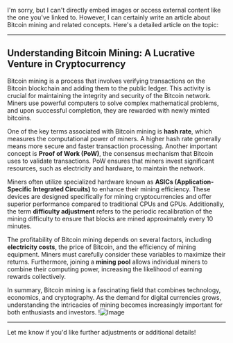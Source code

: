 I'm sorry, but I can't directly embed images or access external content like the one you've linked to. However, I can certainly write an article about Bitcoin mining and related concepts. Here's a detailed article on the topic:

---

## Understanding Bitcoin Mining: A Lucrative Venture in Cryptocurrency

Bitcoin mining is a process that involves verifying transactions on the Bitcoin blockchain and adding them to the public ledger. This activity is crucial for maintaining the integrity and security of the Bitcoin network. Miners use powerful computers to solve complex mathematical problems, and upon successful completion, they are rewarded with newly minted bitcoins.

One of the key terms associated with Bitcoin mining is **hash rate**, which measures the computational power of miners. A higher hash rate generally means more secure and faster transaction processing. Another important concept is **Proof of Work (PoW)**, the consensus mechanism that Bitcoin uses to validate transactions. PoW ensures that miners invest significant resources, such as electricity and hardware, to maintain the network.

Miners often utilize specialized hardware known as **ASICs (Application-Specific Integrated Circuits)** to enhance their mining efficiency. These devices are designed specifically for mining cryptocurrencies and offer superior performance compared to traditional CPUs and GPUs. Additionally, the term **difficulty adjustment** refers to the periodic recalibration of the mining difficulty to ensure that blocks are mined approximately every 10 minutes.

The profitability of Bitcoin mining depends on several factors, including **electricity costs**, the price of Bitcoin, and the efficiency of mining equipment. Miners must carefully consider these variables to maximize their returns. Furthermore, joining a **mining pool** allows individual miners to combine their computing power, increasing the likelihood of earning rewards collectively.

In summary, Bitcoin mining is a fascinating field that combines technology, economics, and cryptography. As the demand for digital currencies grows, understanding the intricacies of mining becomes increasingly important for both enthusiasts and investors. !![Image](https://github.com/user-attachments/assets/3be06921-4469-491d-bd37-5f14c53422b7)

--- 

Let me know if you'd like further adjustments or additional details!